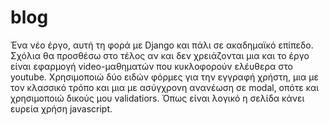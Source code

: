 # blog
Ένα νέο έργο, αυτή τη φορά με Django και πάλι σε ακαδημαϊκό επίπεδο.
Σχόλια θα προσθέσω στο τέλος αν και δεν χρειάζονται μια και το έργο είναι εφαρμογή video-μαθηματών που κυκλοφορούν ελέυθερα στο youtube.
Χρησιμοποιώ δύο ειδών φόρμες για την εγγραφή χρήστη, μια με τον κλασσικό τρόπο και μια με ασύγχρονη ανανέωση σε modal, οπότε και χρησιμοποιώ δικούς μου validatiors. Όπως είναι λογικό η σελίδα κάνει ευρεία χρήση javascript.
